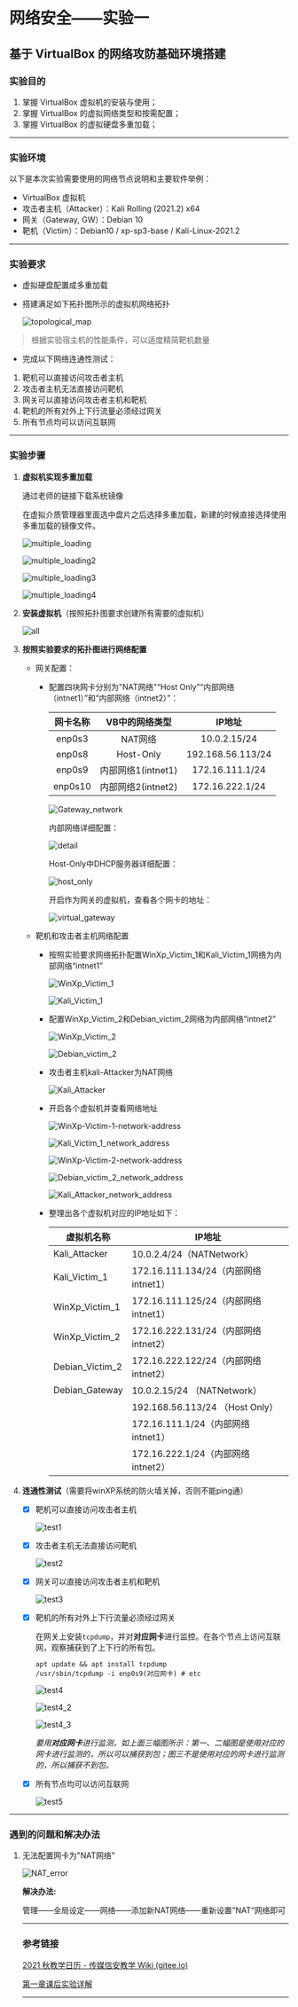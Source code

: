 # 网络安全——实验一



## 基于 VirtualBox 的网络攻防基础环境搭建



### 实验目的

1. 掌握 VirtualBox 虚拟机的安装与使用；
2. 掌握 VirtualBox 的虚拟网络类型和按需配置；
3. 掌握 VirtualBox 的虚拟硬盘多重加载；

------



### 实验环境

以下是本次实验需要使用的网络节点说明和主要软件举例：

- VirtualBox 虚拟机
- 攻击者主机（Attacker）：Kali Rolling (2021.2) x64
- 网关（Gateway, GW）：Debian 10
- 靶机（Victim）：Debian10 / xp-sp3-base / Kali-Linux-2021.2

------



### 实验要求

- 虚拟硬盘配置成多重加载

- 搭建满足如下拓扑图所示的虚拟机网络拓扑

  ![topological_map](img/topological_map.jpg)

> 根据实验宿主机的性能条件，可以适度精简靶机数量

- 完成以下网络连通性测试：

1. 靶机可以直接访问攻击者主机
2. 攻击者主机无法直接访问靶机
3. 网关可以直接访问攻击者主机和靶机
4. 靶机的所有对外上下行流量必须经过网关
5. 所有节点均可以访问互联网

------



### 实验步骤

1. **虚拟机实现多重加载**

   通过老师的链接下载系统镜像

   在虚拟介质管理器里面选中盘片之后选择多重加载，新建的时候直接选择使用多重加载的镜像文件。

   ![multiple_loading](img/multiple_loading.jpg)

   ![multiple_loading2](img/multiple_loading2.jpg)

   ![multiple_loading3](img/multiple_loading3.jpg)

   ![multiple_loading4](img/multiple_loading4.jpg)

2. **安装虚拟机**（按照拓扑图要求创建所有需要的虚拟机）

   ![all](img/all.jpg)

3. **按照实验要求的拓扑图进行网络配置**

   - 网关配置：

     - 配置四块网卡分别为"NAT网络"“Host Only”“内部网络（intnet1）”和“内部网络（intnet2）”：

       | 网卡名称 |   VB中的网络类型   |      IP地址       |
       | :------: | :----------------: | :---------------: |
       |  enp0s3  |      NAT网络       |   10.0.2.15/24    |
       |  enp0s8  |     Host-Only      | 192.168.56.113/24 |
       |  enp0s9  | 内部网络1(intnet1) |  172.16.111.1/24  |
       | enp0s10  | 内部网络2(intnet2) |  172.16.222.1/24  |

       

       ![Gateway_network](img/Gateway_network.jpg)

       

       内部网络详细配置：

       

       ![detail](img/detail.jpg)

       

       Host-Only中DHCP服务器详细配置：

       

       ![host_only](img/host_only.jpg)

       

       开启作为网关的虚拟机，查看各个网卡的地址：

       

       ![virtual_gateway](img/virtual_gateway.jpg)

   - 靶机和攻击者主机网络配置

     - 按照实验要求网络拓扑配置WinXp_Victim_1和Kali_Victim_1网络为内部网络“intnet1”

       ![WinXp_Victim_1](img/WinXp_Victim_1.jpg)

       ![Kali_Victim_1](img/Kali_Victim_1.jpg)

     - 配置WinXp_Victim_2和Debian_victim_2网络为内部网络“intnet2”

       ![WinXp_Victim_2](img/WinXp_Victim_2.jpg)

       ![Debian_victim_2](img/Debian_victim_2.jpg)

     - 攻击者主机kali-Attacker为NAT网络

       ![Kali_Attacker](img/Kali_Attacker.jpg)

     - 开启各个虚拟机并查看网络地址

       ![WinXp-Victim-1-network-address](img/WinXp-Victim-1-network-address.jpg)

       ![Kali_Victim_1_network_address](img/Kali_Victim_1_network_address.jpg)

       ![WinXp-Victim-2-network-address](img/WinXp-Victim-2-network-address.jpg)

       ![Debian_victim_2_network_address](img/Debian_victim_2_network_address.jpg)

       ![Kali_Attacker_network_address](img/Kali_Attacker_network_address.jpg)

       

     - 整理出各个虚拟机对应的IP地址如下：

       | 虚拟机名称      | IP地址                                |
       | --------------- | ------------------------------------- |
       | Kali_Attacker   | 10.0.2.4/24（NATNetwork）             |
       | Kali_Victim_1   | 172.16.111.134/24（内部网络 intnet1） |
       | WinXp_Victim_1  | 172.16.111.125/24（内部网络 intnet1） |
       | WinXp_Victim_2  | 172.16.222.131/24（内部网络 intnet2） |
       | Debian_Victim_2 | 172.16.222.122/24（内部网络 intnet2） |
       | Debian_Gateway  | 10.0.2.15/24 （NATNetwork）           |
       |                 | 192.168.56.113/24 （Host Only）       |
       |                 | 172.16.111.1/24（内部网络 intnet1）   |
       |                 | 172.16.222.1/24（内部网络 intnet2）   |

4. **连通性测试**（需要将winXP系统的防火墙关掉，否则不能ping通）

   - [x] 靶机可以直接访问攻击者主机

     ![test1](img/test1.jpg)

   - [x] 攻击者主机无法直接访问靶机

     ![test2](img/test2.jpg)

   - [x] 网关可以直接访问攻击者主机和靶机

     ![test3](img/test3.jpg)

   - [x] 靶机的所有对外上下行流量必须经过网关

     在网关上安装`tcpdump`，并对**对应网卡**进行监控。在各个节点上访问互联网，观察捕获到了上下行的所有包。

     ```
     apt update && apt install tcpdump
     /usr/sbin/tcpdump -i enp0s9(对应网卡) # etc
     ```

     ![test4](img/test4.jpg)

     ![test4_2](img/test4_2.jpg)

     ![test4_3](img/test4_3.jpg)

     *要用**对应网卡**进行监测，如上面三幅图所示：第一、二幅图是使用对应的网卡进行监测的，所以可以捕获到包；图三不是使用对应的网卡进行监测的，所以捕获不到包。*

   - [x] 所有节点均可以访问互联网

     ![test5](img/test5.jpg)

     

****



### 遇到的问题和解决办法

1. 无法配置网卡为"NAT网络"

   ![NAT_error](img/NAT_error.jpg)

   **解决办法:**

   管理——全局设定——网络——添加新NAT网络——重新设置”NAT“网络即可

   ------

   

   ### 参考链接

   [2021 秋教学日历 - 传媒信安教学 Wiki (gitee.io)](https://c4pr1c3.gitee.io/cuc-wiki/ns/2021/calendar.html)
   
   [第一章课后实验详解](https://www.bilibili.com/video/BV1CL41147vX?p=12)
   
   ------
   
   



